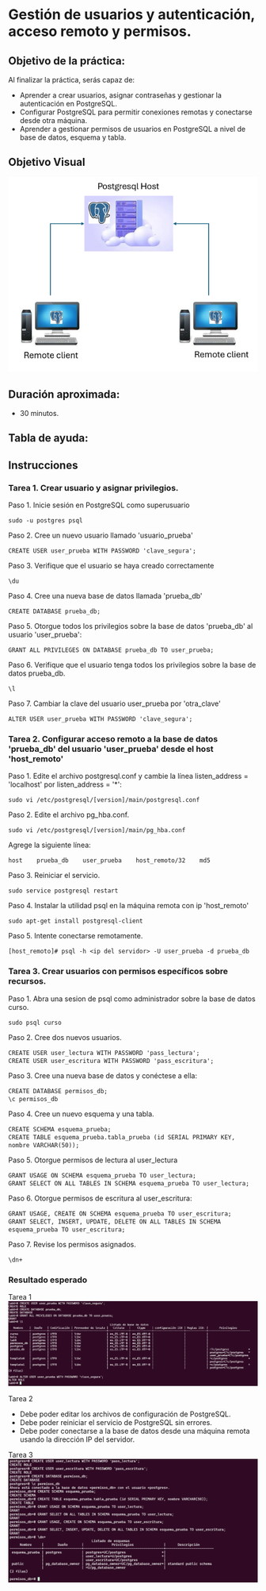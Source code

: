 # Gestión de usuarios y autenticación, acceso remoto y permisos. 

## Objetivo de la práctica:
Al finalizar la práctica, serás capaz de:
- Aprender a crear usuarios, asignar contraseñas y gestionar la autenticación en PostgreSQL.
- Configurar PostgreSQL para permitir conexiones remotas y conectarse desde otra máquina.
- Aprender a gestionar permisos de usuarios en PostgreSQL a nivel de base de datos, esquema y tabla.

## Objetivo Visual 

![diagrama1](../images/lab6/img1.png)

## Duración aproximada:
- 30 minutos.

## Tabla de ayuda:

## Instrucciones 

### Tarea 1. Crear usuario y asignar privilegios.
Paso 1. Inicie sesión en PostgreSQL como superusuario
```shell
sudo -u postgres psql
```

Paso 2. Cree un nuevo usuario llamado 'usuario_prueba'
```shell
CREATE USER user_prueba WITH PASSWORD 'clave_segura';
```
Paso 3. Verifique que el usuario se haya creado correctamente
```shell
\du
```
Paso 4. Cree una nueva base de datos llamada 'prueba_db'
```shell
CREATE DATABASE prueba_db;
```
Paso 5. Otorgue todos los privilegios sobre la base de datos 'prueba_db' al usuario 'user_prueba':
```shell
GRANT ALL PRIVILEGES ON DATABASE prueba_db TO user_prueba;
```
Paso 6. Verifique que el usuario tenga todos los privilegios sobre la base de datos prueba_db.
```shell
\l
```
Paso 7. Cambiar la clave del usuario user_prueba por 'otra_clave'
```shell
ALTER USER user_prueba WITH PASSWORD 'clave_segura';
```


### Tarea 2. Configurar acceso remoto a la base de datos 'prueba_db' del usuario 'user_prueba' desde el host 'host_remoto'

Paso 1. Edite el archivo postgresql.conf y cambie la línea listen_address = 'localhost' por listen_address = '*':
```shell
sudo vi /etc/postgresql/[version]/main/postgresql.conf
```

Paso 2. Edite el archivo pg_hba.conf.
```shell
sudo vi /etc/postgresql/[version]/main/pg_hba.conf
```
Agrege la siguiente línea: 
```shell
host    prueba_db    user_prueba    host_remoto/32    md5
```
Paso 3. Reiniciar el servicio.

```shell
sudo service postgresql restart
```
Paso 4. Instalar la utilidad psql en la máquina remota con ip 'host_remoto'

```shell
sudo apt-get install postgresql-client
```
Paso 5. Intente conectarse remotamente.

```shell
[host_remoto]# psql -h <ip del servidor> -U user_prueba -d prueba_db
```

### Tarea 3. Crear usuarios con permisos específicos sobre recursos.

Paso 1. Abra una sesion de psql como administrador sobre la base de datos curso.
```shell
sudo psql curso
```

Paso 2. Cree dos nuevos usuarios.
```shell
CREATE USER user_lectura WITH PASSWORD 'pass_lectura';
CREATE USER user_escritura WITH PASSWORD 'pass_escritura';
```

Paso 3. Cree una nueva base de datos y conéctese a ella:
```shell
CREATE DATABASE permisos_db;
\c permisos_db
```

Paso 4. Cree un nuevo esquema y una tabla.
```shell
CREATE SCHEMA esquema_prueba;
CREATE TABLE esquema_prueba.tabla_prueba (id SERIAL PRIMARY KEY, nombre VARCHAR(50));
```

Paso 5. Otorgue permisos de lectura al user_lectura
```shell
GRANT USAGE ON SCHEMA esquema_prueba TO user_lectura;
GRANT SELECT ON ALL TABLES IN SCHEMA esquema_prueba TO user_lectura;
```

Paso 6. Otorgue permisos de escritura al user_escritura:
```shell
GRANT USAGE, CREATE ON SCHEMA esquema_prueba TO user_escritura;
GRANT SELECT, INSERT, UPDATE, DELETE ON ALL TABLES IN SCHEMA esquema_prueba TO user_escritura;
```
Paso 7. Revise los permisos asignados.
```shell
\dn+
```




### Resultado esperado

Tarea 1
![imagen resultado](../images/lab6/img3.png)

Tarea 2
- Debe poder editar los archivos de configuración de PostgreSQL.
- Debe poder reiniciar el servicio de PostgreSQL sin errores.
- Debe poder conectarse a la base de datos desde una máquina remota usando la dirección IP del servidor.

Tarea 3
![imagen resultado](../images/lab6/img2.png)


